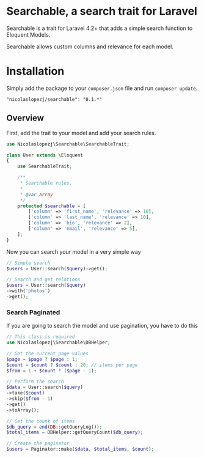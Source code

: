 Searchable, a search trait for Laravel
==========================================

Searchable is a trait for Laravel 4.2+ that adds a simple search function to Eloquent Models.

Searchable allows custom columns and relevance for each model.

# Installation

Simply add the package to your `composer.json` file and run `composer update`.

```
"nicolaslopezj/searchable": "0.1.*"
```

## Overview

First, add the trait to your model and add your search rules.

```php
use Nicolaslopezj\Searchable\SearchableTrait;

class User extends \Eloquent
{
	use SearchableTrait;

    /**
     * Searchable rules.
     *
     * @var array
     */
    protected $searchable = [
        ['column' => 'first_name', 'relevance' => 10],
        ['column' => 'last_name', 'relevance' => 10],
        ['column' => 'bio', 'relevance' => 2],
        ['column' => 'email', 'relevance' => 5],
    ];
}
```

Now you can search your model in a very simple way

```php
// Simple search
$users = User::search($query)->get();

// Search and get relations
$users = User::search($query)
->with('photos')
->get();
```


### Search Paginated

If you are going to search the model and use pagination, you have to do this

```php
// This class is required
use Nicolaslopezj\Searchable\DBHelper;
```

```php
// Get the current page values
$page = $page ? $page : 1;
$count = $count ? $count : 20; // items per page
$from = 1 + $count * ($page - 1);

// Perform the search
$data = User::search($query)
->take($count)
->skip($from - 1)
->get()
->toArray();

// Get the count of items
$db_query = end(DB::getQueryLog());
$total_items = DBHelper::getQueryCount($db_query);

// Create the paginator
$users = Paginator::make($data, $total_items, $count);
```